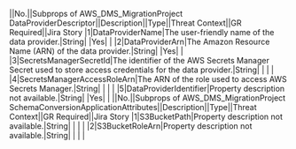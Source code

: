 ||No.||Subprops of AWS_DMS_MigrationProject DataProviderDescriptor||Description||Type||Threat Context||GR Required||Jira Story
|1|DataProviderName|The user-friendly name of the data provider.|String| |Yes| |
|2|DataProviderArn|The Amazon Resource Name (ARN) of the data provider.|String| |Yes| |
|3|SecretsManagerSecretId|The identifier of the AWS Secrets Manager Secret used to store access credentials for the data provider.|String| | | |
|4|SecretsManagerAccessRoleArn|The ARN of the role used to access AWS Secrets Manager.|String| | | |
|5|DataProviderIdentifier|Property description not available.|String| |Yes| |
||No.||Subprops of AWS_DMS_MigrationProject SchemaConversionApplicationAttributes||Description||Type||Threat Context||GR Required||Jira Story
|1|S3BucketPath|Property description not available.|String| | | |
|2|S3BucketRoleArn|Property description not available.|String| | | |
